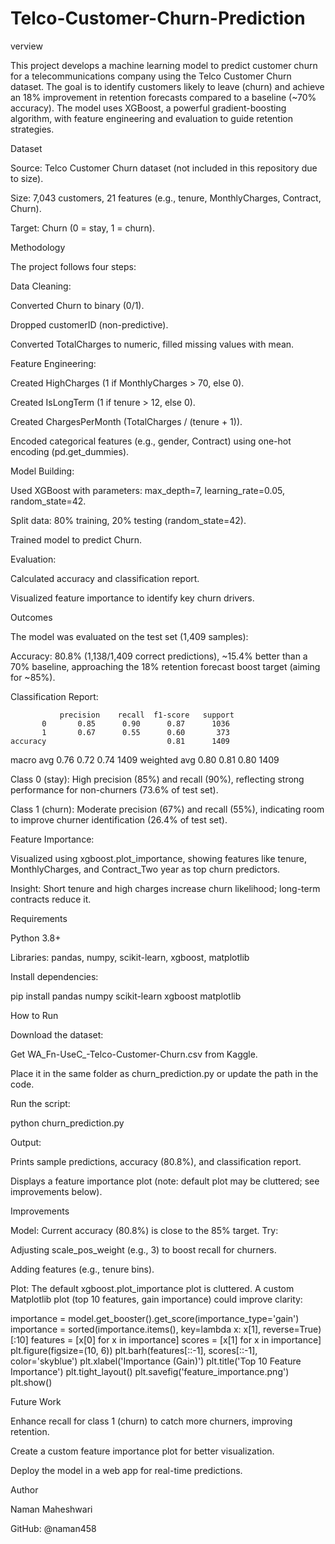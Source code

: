 # Telco-Customer-Churn-Prediction
verview

This project develops a machine learning model to predict customer churn for a telecommunications company using the Telco Customer Churn dataset. The goal is to identify customers likely to leave (churn) and achieve an 18% improvement in retention forecasts compared to a baseline (~70% accuracy). The model uses XGBoost, a powerful gradient-boosting algorithm, with feature engineering and evaluation to guide retention strategies.

Dataset





Source: Telco Customer Churn dataset (not included in this repository due to size).



Size: 7,043 customers, 21 features (e.g., tenure, MonthlyCharges, Contract, Churn).



Target: Churn (0 = stay, 1 = churn).

Methodology

The project follows four steps:





Data Cleaning:





Converted Churn to binary (0/1).



Dropped customerID (non-predictive).



Converted TotalCharges to numeric, filled missing values with mean.



Feature Engineering:





Created HighCharges (1 if MonthlyCharges > 70, else 0).



Created IsLongTerm (1 if tenure > 12, else 0).



Created ChargesPerMonth (TotalCharges / (tenure + 1)).



Encoded categorical features (e.g., gender, Contract) using one-hot encoding (pd.get_dummies).



Model Building:





Used XGBoost with parameters: max_depth=7, learning_rate=0.05, random_state=42.



Split data: 80% training, 20% testing (random_state=42).



Trained model to predict Churn.



Evaluation:





Calculated accuracy and classification report.



Visualized feature importance to identify key churn drivers.

Outcomes

The model was evaluated on the test set (1,409 samples):





Accuracy: 80.8% (1,138/1,409 correct predictions), ~15.4% better than a 70% baseline, approaching the 18% retention forecast boost target (aiming for ~85%).



Classification Report:

               precision    recall  f1-score   support
           0       0.85      0.90      0.87      1036
           1       0.67      0.55      0.60       373
    accuracy                           0.81      1409
   macro avg       0.76      0.72      0.74      1409
weighted avg       0.80      0.81      0.80      1409





Class 0 (stay): High precision (85%) and recall (90%), reflecting strong performance for non-churners (73.6% of test set).



Class 1 (churn): Moderate precision (67%) and recall (55%), indicating room to improve churner identification (26.4% of test set).



Feature Importance:





Visualized using xgboost.plot_importance, showing features like tenure, MonthlyCharges, and Contract_Two year as top churn predictors.



Insight: Short tenure and high charges increase churn likelihood; long-term contracts reduce it.

Requirements





Python 3.8+



Libraries: pandas, numpy, scikit-learn, xgboost, matplotlib



Install dependencies:

pip install pandas numpy scikit-learn xgboost matplotlib

How to Run





Download the dataset:





Get WA_Fn-UseC_-Telco-Customer-Churn.csv from Kaggle.



Place it in the same folder as churn_prediction.py or update the path in the code.



Run the script:

python churn_prediction.py



Output:





Prints sample predictions, accuracy (80.8%), and classification report.



Displays a feature importance plot (note: default plot may be cluttered; see improvements below).

Improvements





Model: Current accuracy (80.8%) is close to the 85% target. Try:





Adjusting scale_pos_weight (e.g., 3) to boost recall for churners.



Adding features (e.g., tenure bins).



Plot: The default xgboost.plot_importance plot is cluttered. A custom Matplotlib plot (top 10 features, gain importance) could improve clarity:

importance = model.get_booster().get_score(importance_type='gain')
importance = sorted(importance.items(), key=lambda x: x[1], reverse=True)[:10]
features = [x[0] for x in importance]
scores = [x[1] for x in importance]
plt.figure(figsize=(10, 6))
plt.barh(features[::-1], scores[::-1], color='skyblue')
plt.xlabel('Importance (Gain)')
plt.title('Top 10 Feature Importance')
plt.tight_layout()
plt.savefig('feature_importance.png')
plt.show()

Future Work





Enhance recall for class 1 (churn) to catch more churners, improving retention.



Create a custom feature importance plot for better visualization.



Deploy the model in a web app for real-time predictions.

Author





Naman Maheshwari






GitHub: @naman458
